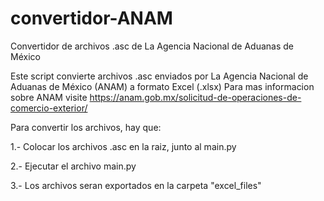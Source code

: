 # convertidor-ANAM
Convertidor de archivos .asc de La Agencia Nacional de Aduanas de México

Este script convierte archivos .asc enviados por La Agencia Nacional de Aduanas de México (ANAM) a formato Excel (.xlsx)
Para mas informacion sobre ANAM visite https://anam.gob.mx/solicitud-de-operaciones-de-comercio-exterior/

Para convertir los archivos, hay que:

1.- Colocar los archivos .asc en la raiz, junto al main.py

2.- Ejecutar el archivo main.py

3.- Los archivos seran exportados en la carpeta "excel_files"

